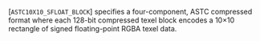 [`ASTC10X10_SFLOAT_BLOCK`] specifies a four-component, ASTC
compressed format where each 128-bit compressed texel block encodes a
10×10 rectangle of signed floating-point RGBA texel data.